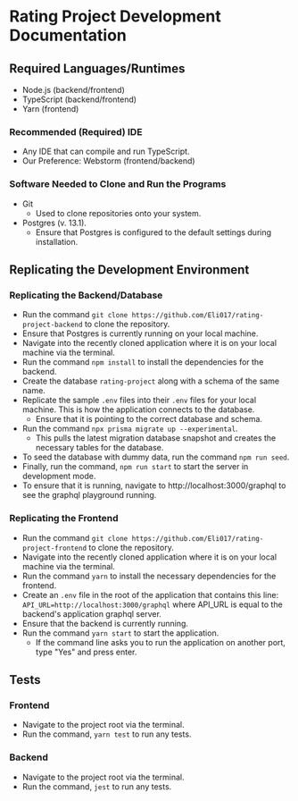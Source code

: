 # Rating Project Development Documentation

## Required Languages/Runtimes
- Node.js (backend/frontend)
- TypeScript (backend/frontend)
- Yarn (frontend)
### Recommended (Required) IDE
- Any IDE that can compile and run TypeScript.
- Our Preference: Webstorm (frontend/backend)
### Software Needed to Clone and Run the Programs
- Git
    - Used to clone repositories onto your system.
- Postgres (v. 13.1).
  - Ensure that Postgres is configured to the default settings during installation.
    
## Replicating the Development Environment
### Replicating the Backend/Database
- Run the command `git clone https://github.com/Eli017/rating-project-backend` to clone the repository.
- Ensure that Postgres is currently running on your local machine.
- Navigate into the recently cloned application where it is on your local machine via the terminal.
- Run the command `npm install` to install the dependencies for the backend.
- Create the database `rating-project` along with a schema of the same name.
- Replicate the sample `.env` files into their `.env` files for your local machine. This is how the application connects to the database.
  - Ensure that it is pointing to the correct database and schema.
- Run the command `npx prisma migrate up --experimental`.
  - This pulls the latest migration database snapshot and creates the necessary tables for the database.
- To seed the database with dummy data, run the command `npm run seed`.
- Finally, run the command, `npm run start` to start the server in development mode.
- To ensure that it is running, navigate to http://localhost:3000/graphql to see the graphql playground running.

### Replicating the Frontend
- Run the command `git clone https://github.com/Eli017/rating-project-frontend` to clone the repository.
- Navigate into the recently cloned application where it is on your local machine via the terminal.
- Run the command `yarn` to install the necessary dependencies for the frontend.
- Create an `.env` file in the root of the application that contains this line:
`API_URL=http://localhost:3000/graphql` where API_URL is equal to the backend's application graphql server.
- Ensure that the backend is currently running.
- Run the command `yarn start` to start the application.
  - If the command line asks you to run the application on another port, type "Yes" and press enter.

## Tests
### Frontend
- Navigate to the project root via the terminal.
- Run the command, `yarn test` to run any tests.
### Backend
- Navigate to the project root via the terminal.
- Run the command, `jest` to run any tests.
